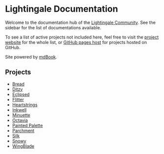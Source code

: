 # Lightingale Documentation
Welcome to the documentation hub of the [Lightingale Community](https://ltgc.cc/). See the sidebar for the list of documentations available.

To see a list of active projects not included here, feel free to visit the [project website](https://ltgc.cc/project/) for the whole list, or [GitHub pages host](https://gh.ltgc.cc/) for projects hosted on GitHub.

Site powered by [mdBook](https://github.com/rust-lang/mdBook).

## Projects
* [Bread](/bread/)
* [Ditzy](/ditzy/)
* [Eclipsed](/eclipsed/)
* [Flitter](/flitter/)
* [Heartstrings](/heartstrings/)
* [Inkwell](/inkwell/)
* [Minuette](/minuette/)
* [Octavia](/octavia/)
* [Painted Palette](/painted/)
* [Parchment](/parchment/)
* [Silk](/silk/)
* [Snowy](/snowy/)
* [WingBlade](/wingblade/)